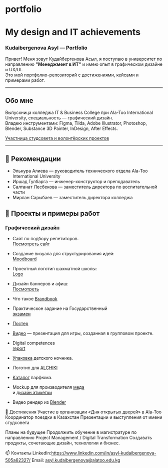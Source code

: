 # portfolio

# My design and IT achievements  
### Kudaibergenova Asyl — Portfolio

Привет! Меня зовут Кудайбергенова Асыл, я поступаю в университет по направлению **"Менеджмент в ИТ"** и имею опыт в графическом дизайне и UX/UI.  
Это мой портфолио-репозиторий с достижениями, кейсами и примерами работ.

---

## Обо мне

Выпускница колледжа IT & Business College при Ala-Too International University, специальность — графический дизайн.  
Владею инструментами: Figma, Tilda, Adobe Illustrator, Photoshop, Blender, Substance 3D Painter, InDesign, After Effects.  

[Участница студсовета и волонтёрских проектов](itBUS.jpg)  

---

## 🧾 Рекомендации

- Эльнура Алиева — руководитель технического отдела Ala-Too International University  
- Иршад Гулбарга — инженер-конструктор и преподаватель  
- Салтанат Лесбекова — заместитель директора по воспитательной части  
- Мирлан Сарыбаев — заместитель директора колледжа

  

## 📂 Проекты и примеры работ  
### Графический дизайн
- Сайт по подбору репетиторов.  
  [Посмотреть сайт](работагруппсайт.png)

- Создание визуала для структурирования идей:  
  [Moodboard](мудборд.pdf)

- Проектный логотип шахматной школы:  
  [Logo](заданиелогошахматы.pdf)

- Дизайн баннеров и афиш:  
  [Посмотреть](постерыкконцертам.pdf)

- Что такое [Brandbook](брендбукR.pdf)

- Практическое задание на Государственный  
  [экзамен](брендбукгосы.pdf)

- [Постер](постеркиткат.pdf)

- [Видео](https://drive.google.com/file/d/1Bs2hStFzIyAGAYoFFvHL0yE9jzg4Fh8H/view?usp=sharing) — презентация для игры, созданная в групповом проекте.

- Digital competences  
  [report](https://drive.google.com/file/d/1Xgas1cUcHYclF5-0DdbwG6AmGmdgyxOw/view?usp=sharing)

- [Упаковка](https://drive.google.com/file/d/1BdODFOfgFJtE2K7YkG0-mVM2D8zokBIB/view?usp=sharing) детского ночника.

- Логотип для [ALCHIKI](https://drive.google.com/file/d/1ICoQifaHdQeXGbxZQA9Z4ESzb0WUP8FQ/view?usp=sharing)

- [Каталог](https://drive.google.com/file/d/1XqmutVdKr48iafliYixKwxxVec8Xufqf/view?usp=sharing) парфюма.

- Mockup для производителя [меда](https://drive.google.com/file/d/1USVyKMyD007KSAUnyyXr4mD8b0LRC0ry/view?usp=sharing)  
  и [дизайн этикетки](https://drive.google.com/file/d/1q7EyPXrpmzZTeNouAxFNPtu37M6o8C7e/view?usp=sharing)

- Видео рендер из [Blender](https://drive.google.com/file/d/16BQIUkQ1rFbQSUYs4lkDrMA-I73kC6q9/view?usp=sharing)

🌟 Достижения
Участие в организации «Дня открытых дверей» в Ala-Too
Координатор поездки в Казахстан
Презентации и выступления от имени студсовета

Планы на будущее
Продолжить обучение в магистратуре по направлению Project Management / Digital Transformation
Создавать продукты, сочетающие дизайн, технологии и бизнес.

📫 Контакты
LinkedIn:https://www.linkedin.com/in/asyl-kudaibergenova-505a62327/ 
Email: asyl.kudaibergenova@alatoo.edu.kg

